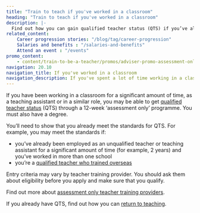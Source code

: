 ```yaml
---
title: "Train to teach if you've worked in a classroom"
heading: "Train to teach if you've worked in a classroom"
description: |-
  Find out how you can gain qualified teacher status (QTS) if you’ve already spent a lot of time in the classroom as a teaching assistant or in a similar role.
related_content:
    Career progression stories: "/blog/tag/career-progression"
    Salaries and benefits : "/salaries-and-benefits"
    Attend an event : "/events"
promo_content:
    - content/train-to-be-a-teacher/promos/adviser-promo-assessment-only
navigation: 20.10
navigation_title: If you've worked in a classroom
navigation_description: If you've spent a lot of time working in a classroom, you may be able to show you meet the standards for qualified teacher status (QTS) through an assessment.
---
```


If you have been working in a classroom for a significant amount of time, as a teaching assistant or in a similar role, you may be able to get [qualified teacher status](/what-is-qts) (QTS) through a 12-week ‘assessment only’ programme. You  must also have a degree.

You’ll need to show that you already meet the standards for QTS. For example, you may meet the standards if:

- you’ve already been employed as an unqualified teacher or teaching assistant for a significant amount of time (for example, 2 years) and you’ve worked in more than one school
- you’re a [qualified teacher who trained overseas](/non-uk-teachers/teach-in-england-if-you-trained-overseas)

Entry criteria may vary by teacher training provider. You should ask them about eligibility before you apply and make sure that you qualify.

Find out more about [assessment only teacher training providers](/assessment-only-providers).

If you already have QTS, find out how you can [return to teaching](/returning-to-teaching).
